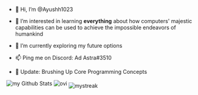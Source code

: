 

- 👋 Hi, I’m @Ayushh1023
- 👀 I’m interested in learning **everything** about how computers' majestic capabilities can be used to achieve the impossible endeavors of humankind  
- 🌱 I’m currently exploring my future options
- 📫 Ping me on Discord: Ad Astra#3510

- 📜 Update: Brushing Up Core Programming Concepts
<!---
Ayushh1023/Ayushh1023 is a ✨ special ✨ repository because its `README.md` (this file) appears on your GitHub profile.
You can click the Preview link to take a look at your changes.
--->
<div style="display: inline-block;">
<img src="https://github-readme-stats.vercel.app/api?username=Ayushh1023&include_all_commits=true&count_private=true&show_icons=true&line_height=20&title_color=2B5BBD&icon_color=1124BB&text_color=000000&bg_color=0,FFFFFF" alt="my Github Stats"/>

<img src="https://github-readme-stats.vercel.app/api/top-langs?username=Ayushh1023&show_icons=true&locale=en&layout=compact&theme=white" alt="ovi" />
</div>

<img src="https://github-readme-streak-stats.herokuapp.com/?user=Ayushh1023&theme=white" alt="mystreak" align="middle"/> 


